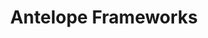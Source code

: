 ---
layout: network
title: Antelope Frameworks
permalink: /blockchain/antelope-frameworks/
lang: ru
page_id: antelope-frameworks
detail-description: Antelope Frameworks — это набор блокчейн-протоколов и инструментов, предназначенный для улучшения производительности, масштабируемости и безопасности децентрализованных приложений. Он включает в себя передовые технологии, такие как механизмы консенсуса, системы управления ресурсами и инструменты для разработчиков, которые облегчают создание и поддержку блокчейн-сетей и приложений. Antelope предоставляет универсальную основу, которая может быть адаптирована под различные проекты в экосистеме блокчейна, обеспечивая высокую степень интероперабельности и гибкости.
---